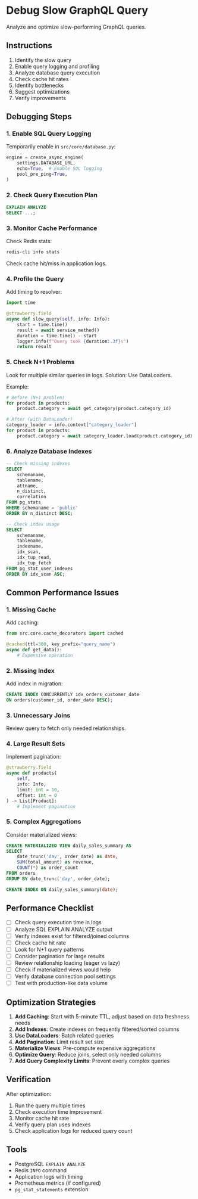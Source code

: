 # Debug Slow GraphQL Query

Analyze and optimize slow-performing GraphQL queries.

## Instructions

1. Identify the slow query
2. Enable query logging and profiling
3. Analyze database query execution
4. Check cache hit rates
5. Identify bottlenecks
6. Suggest optimizations
7. Verify improvements

## Debugging Steps

### 1. Enable SQL Query Logging

Temporarily enable in `src/core/database.py`:
```python
engine = create_async_engine(
    settings.DATABASE_URL,
    echo=True,  # Enable SQL logging
    pool_pre_ping=True,
)
```

### 2. Check Query Execution Plan

```sql
EXPLAIN ANALYZE
SELECT ...;
```

### 3. Monitor Cache Performance

Check Redis stats:
```bash
redis-cli info stats
```

Check cache hit/miss in application logs.

### 4. Profile the Query

Add timing to resolver:
```python
import time

@strawberry.field
async def slow_query(self, info: Info):
    start = time.time()
    result = await service_method()
    duration = time.time() - start
    logger.info(f"Query took {duration:.3f}s")
    return result
```

### 5. Check N+1 Problems

Look for multiple similar queries in logs. Solution: Use DataLoaders.

Example:
```python
# Before (N+1 problem)
for product in products:
    product.category = await get_category(product.category_id)

# After (with DataLoader)
category_loader = info.context["category_loader"]
for product in products:
    product.category = await category_loader.load(product.category_id)
```

### 6. Analyze Database Indexes

```sql
-- Check missing indexes
SELECT
    schemaname,
    tablename,
    attname,
    n_distinct,
    correlation
FROM pg_stats
WHERE schemaname = 'public'
ORDER BY n_distinct DESC;

-- Check index usage
SELECT
    schemaname,
    tablename,
    indexname,
    idx_scan,
    idx_tup_read,
    idx_tup_fetch
FROM pg_stat_user_indexes
ORDER BY idx_scan ASC;
```

## Common Performance Issues

### 1. Missing Cache

Add caching:
```python
from src.core.cache_decorators import cached

@cached(ttl=300, key_prefix="query_name")
async def get_data():
    # Expensive operation
```

### 2. Missing Index

Add index in migration:
```sql
CREATE INDEX CONCURRENTLY idx_orders_customer_date
ON orders(customer_id, order_date DESC);
```

### 3. Unnecessary Joins

Review query to fetch only needed relationships.

### 4. Large Result Sets

Implement pagination:
```python
@strawberry.field
async def products(
    self,
    info: Info,
    limit: int = 10,
    offset: int = 0
) -> List[Product]:
    # Implement pagination
```

### 5. Complex Aggregations

Consider materialized views:
```sql
CREATE MATERIALIZED VIEW daily_sales_summary AS
SELECT
    date_trunc('day', order_date) as date,
    SUM(total_amount) as revenue,
    COUNT(*) as order_count
FROM orders
GROUP BY date_trunc('day', order_date);

CREATE INDEX ON daily_sales_summary(date);
```

## Performance Checklist

- [ ] Check query execution time in logs
- [ ] Analyze SQL EXPLAIN ANALYZE output
- [ ] Verify indexes exist for filtered/joined columns
- [ ] Check cache hit rate
- [ ] Look for N+1 query patterns
- [ ] Consider pagination for large results
- [ ] Review relationship loading (eager vs lazy)
- [ ] Check if materialized views would help
- [ ] Verify database connection pool settings
- [ ] Test with production-like data volume

## Optimization Strategies

1. **Add Caching**: Start with 5-minute TTL, adjust based on data freshness needs
2. **Add Indexes**: Create indexes on frequently filtered/sorted columns
3. **Use DataLoaders**: Batch related queries
4. **Add Pagination**: Limit result set size
5. **Materialize Views**: Pre-compute expensive aggregations
6. **Optimize Query**: Reduce joins, select only needed columns
7. **Add Query Complexity Limits**: Prevent overly complex queries

## Verification

After optimization:
1. Run the query multiple times
2. Check execution time improvement
3. Monitor cache hit rate
4. Verify query plan uses indexes
5. Check application logs for reduced query count

## Tools

- PostgreSQL `EXPLAIN ANALYZE`
- Redis `INFO` command
- Application logs with timing
- Prometheus metrics (if configured)
- `pg_stat_statements` extension
